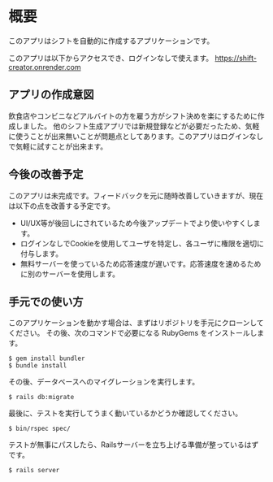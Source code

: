 # 概要
このアプリはシフトを自動的に作成するアプリケーションです。

このアプリは以下からアクセスでき、ログインなしで使えます。
https://shift-creator.onrender.com


## アプリの作成意図
飲食店やコンビニなどアルバイトの方を雇う方がシフト決めを楽にするために作成しました。
他のシフト生成アプリでは新規登録などが必要だったため、気軽に使うことが出来無いことが問題点としてあります。このアプリはログインなしで気軽に試すことが出来ます。


## 今後の改善予定
このアプリは未完成です。フィードバックを元に随時改善していきますが、現在は以下の点を改善する予定です。
* UI/UX等が後回しにされているため今後アップデートでより使いやすくします。
* ログインなしでCookieを使用してユーザを特定し、各ユーザに権限を適切に付与します。
* 無料サーバーを使っているため応答速度が遅いです。応答速度を速めるために別のサーバーを使用します。


## 手元での使い方

このアプリケーションを動かす場合は、まずはリポジトリを手元にクローンしてください。
その後、次のコマンドで必要になる RubyGems をインストールします。

```
$ gem install bundler
$ bundle install
```

その後、データベースへのマイグレーションを実行します。

```
$ rails db:migrate
```

最後に、テストを実行してうまく動いているかどうか確認してください。

```
$ bin/rspec spec/
```

テストが無事にパスしたら、Railsサーバーを立ち上げる準備が整っているはずです。

```
$ rails server